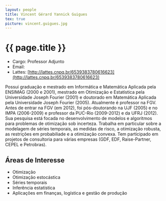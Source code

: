 ```yaml
---
layout: people
title: Vincent Gérard Yannick Guigues
tex: true
picture: vincent.guigues.jpg
---
```


# {{ page.title }}

- Cargo: Professor Adjunto
- Email: <script type='text/javascript'>var a = new Array('fg','s@','ue','ig','t.','nc','vi','en','gu','v.','br');document.write("<a href='mailto:"+a[6]+a[5]+a[7]+a[4]+a[8]+a[3]+a[2]+a[1]+a[0]+a[9]+a[10]+"'>"+a[6]+a[5]+a[7]+a[4]+a[8]+a[3]+a[2]+a[1]+a[0]+a[9]+a[10]+"</a>");</script>
- Lattes: [http://lattes.cnpq.br/6539383780616623](http://lattes.cnpq.br/6539383780616623)

Possui graduação e mestrado em Informática e Matemática Aplicada pela
ENSIMAG (2000 e 2001), mestrado em Otimização e Estatística pela
Universidade Joseph Fourier (2001) e doutorado em Matemática Aplicada
pela Universidade Joseph Fourier (2005).  Atualmente é professor na
FGV.  Antes de entrar na FGV (em 2012), foi pós-doutorando na UJF
(2005) e no IMPA (2006-2009) e professor da PUC-Rio (2009-2012) e da
UFRJ (2012). Sua pesquisa está focada no desenvolvimento de modelos e
algoritmos para problemas de otimização sob incerteza. Trabalha em
particular sobre a modelagem de séries temporais, as medidas de risco,
a otimização robusta, as restrições em probabiliade e a otimização
convexa.  Tem participado em projetos de consultoria para várias
empresas (GDF, EDF, Raise-Partner, CEPEL e Petrobras).

## Áreas de Interesse

- Otimização
- Otimização estocástica
- Séries temporais
- Inferência estatística
- Aplicações em finanças, logística e gestão de produção

